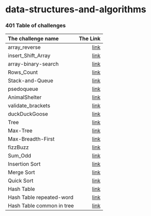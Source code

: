 # data-structures-and-algorithms

### 401 Table of challenges

| The challenge name  |                                                           The Link |
|:--------------------|-------------------------------------------------------------------:|
| array_reverse       |  [link](./array-reverse/) | 
| insert_Shift_Array  |  [link](./insertShiftArray/) | 
| array-binary-search |   [link](./array-binary-search/) | 
| Rows_Count          | [link](./2D-Array-Row-Count/) | 
| Stack-and-Queue     |     [link](./stack-and-queue/app/src/main/java/com/pkg/) | 
| psedoqueue     |[link](./stack-and-queue/app/src/main/java/com/pkg/psedoqueue/) | 
| AnimalShelter     |[link](./stack-and-queue/app/src/main/java/com/pkg/AnimalShelter/) |
| validate_brackets	     |  [link](./stack-and-queue/app/src/main/java/com/pkg/validatebrackets/) | 
| duckDuckGoose     |  [link](./stack-and-queue/app/src/main/java/com/pkg/duckDuckGoose/) | 
| Tree     |  [link](./Tree/app/src/main/java/com/pkg/tree) | 
| Max-Tree     |  [link](./Tree/app/src/main/java/com/pkg/tree/Tree-max/README.md) | 
| Max-Breadth-First     |  [link](./Tree/app/src/main/java/com/pkg/tree/Tree-breadth-first/README.md) |
| fizzBuzz     |  [link](./Tree/app/src/main/java/com/pkg/tree/fizzBuzz/README.md) | 
| Sum_Odd     |  [link](./Tree/app/src/main/java/com/pkg/tree/Sum_Odd/README.md) | 
| Insertion Sort     |  [link](./InsertionSort/Readme.md) | 
| Merge Sort     |  [link](./Merge%20Sort/README.md) |
| Quick Sort     |  [link](./Quick_Sort/README.md) |
| Hash Table     |  [link](./HashTable) |
| Hash Table repeated-word   |  [link](./HashTable/README31.md) |
| Hash Table common in tree   |  [link](./HashTable/README32.md) |





